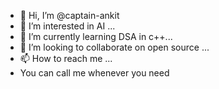 - 👋 Hi, I’m @captain-ankit
- 👀 I’m interested in AI  ...
- 🌱 I’m currently learning DSA in c++...
- 💞️ I’m looking to collaborate on open source ...
- 📫 How to reach me ...
- You can call me whenever you need

<!---
captain-ankit/captain-ankit is a ✨ special ✨ repository because its `README.md` (this file) appears on your GitHub profile.
You can click the Preview link to take a look at your changes.
--->
